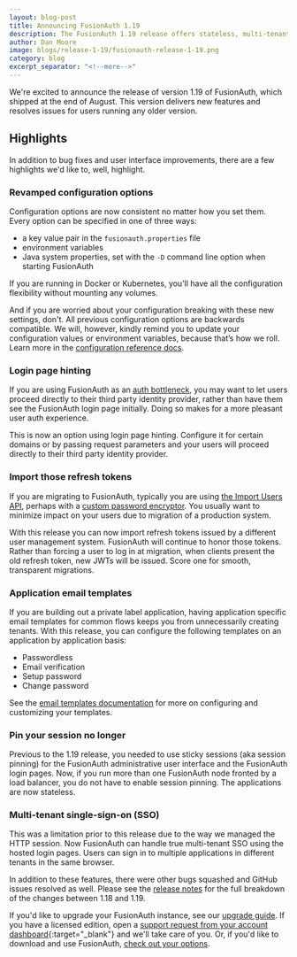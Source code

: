 ```yaml
---
layout: blog-post
title: Announcing FusionAuth 1.19
description: The FusionAuth 1.19 release offers stateless, multi-tenant Single-Sign-on (SSO), more flexible configuration, and more.
author: Dan Moore
image: blogs/release-1-19/fusionauth-release-1-19.png
category: blog
excerpt_separator: "<!--more-->"
---
```


We're excited to announce the release of version 1.19 of FusionAuth, which shipped at the end of August. This version delivers new features and resolves issues for users running any older version.

<!--more-->

## Highlights

In addition to bug fixes and user interface improvements, there are a few highlights we'd like to, well, highlight.

### Revamped configuration options

Configuration options are now consistent no matter how you set them. Every option can be specified in one of three ways:

* a key value pair in the `fusionauth.properties` file
* environment variables
* Java system properties, set with the `-D` command line option when starting FusionAuth

If you are running in Docker or Kubernetes, you'll have all the configuration flexibility without mounting any volumes.

And if you are worried about your configuration breaking with these new settings, don't. All previous configuration options are backwards compatible. We will, however, kindly remind you to update your configuration values or environment variables, because that’s how we roll. Learn more in the [configuration reference docs](/docs/v1/tech/reference/configuration).

### Login page hinting

If you are using FusionAuth as an [auth bottleneck](/blog/2020/07/08/auth-and-the-bottleneck-architecture), you may want to let users proceed directly to their third party identity provider, rather than have them see the FusionAuth login page initially. Doing so makes for a more pleasant user auth experience. 

This is now an option using login page hinting. Configure it for certain domains or by passing request parameters and your users will proceed directly to their third party identity provider.

### Import those refresh tokens

If you are migrating to FusionAuth, typically you are using [the Import Users API](/docs/v1/tech/apis/users#import-users), perhaps with a [custom password encryptor](/docs/v1/tech/plugins/password-encryptors). You usually want to minimize impact on your users due to migration of a production system. 

With this release you can now import refresh tokens issued by a different user management system. FusionAuth will continue to honor those tokens. Rather than forcing a user to log in at migration, when clients present the old refresh token, new JWTs will be issued. Score one for smooth, transparent migrations.

### Application email templates

If you are building out a private label application, having application specific email templates for common flows keeps you from unnecessarily creating tenants. With this release, you can configure the following templates on an application by application basis:

* Passwordless
* Email verification
* Setup password
* Change password

See the [email templates documentation](/docs/v1/tech/email-templates/) for more on configuring and customizing your templates.

### Pin your session no longer 

Previous to the 1.19 release, you needed to use sticky sessions (aka session pinning) for the FusionAuth administrative user interface and the FusionAuth login pages. Now, if you run more than one FusionAuth node fronted by a load balancer, you do not have to enable session pinning. The applications are now stateless.

### Multi-tenant single-sign-on (SSO)

This was a limitation prior to this release due to the way we managed the HTTP session. Now FusionAuth can handle true multi-tenant SSO using the hosted login pages. Users can sign in to multiple applications in different tenants in the same browser.

In addition to these features, there were other bugs squashed and GitHub issues resolved as well. Please see the [release notes](/docs/v1/tech/release-notes) for the full breakdown of the changes between 1.18 and 1.19. 

If you'd like to upgrade your FusionAuth instance, see our [upgrade guide](/docs/v1/tech/installation-guide/upgrade). If you have a licensed edition, open a [support request from your account dashboard](https://account.fusionauth.io){:target="_blank"} and we'll take care of you. Or, if you'd like to download and use FusionAuth, [check out your options](/pricing).


